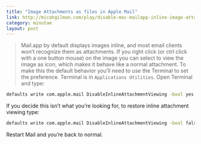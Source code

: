 ```yaml
---
title: "Image Attachments as files in Apple Mail"
link: http://micahgilman.com/play/disable-mac-mailapp-inline-image-attachments/
category: minutae
layout: post
---
```


> Mail.app by default displays images inline, and most email clients won’t
> recognize them as attachments. If you right click (or ctrl click with a one
> button mouse) on the image you can select to view the image as icon, which
> makes it behave like a normal attachment. To make this the default behavior
> you’ll need to use the Terminal to set the preference. Terminal is in
> `Applications Utilities`. Open Terminal and type:

``` bash
defaults write com.apple.mail DisableInlineAttachmentViewing -bool yes
```

If you decide this isn’t what you’re looking for, to restore inline attachment
viewing type:

``` bash
defaults write com.apple.mail DisableInlineAttachmentViewing -bool false
```

Restart Mail and you’re back to normal.
